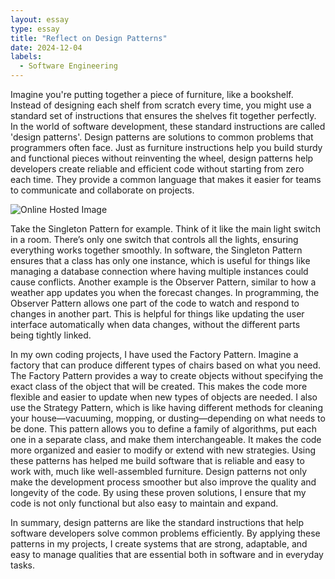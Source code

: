 ```yaml
---
layout: essay
type: essay
title: "Reflect on Design Patterns"
date: 2024-12-04
labels:
  - Software Engineering
---
```


Imagine you're putting together a piece of furniture, like a bookshelf. Instead of designing each shelf from scratch every time, you might use a standard set of instructions that ensures the shelves fit together perfectly. In the world of software development, these standard instructions are called 'design patterns'. Design patterns are solutions to common problems that programmers often face. Just as furniture instructions help you build sturdy and functional pieces without reinventing the wheel, design patterns help developers create reliable and efficient code without starting from zero each time. They provide a common language that makes it easier for teams to communicate and collaborate on projects.

![Online Hosted Image](https://example.com/images/online-image.png)


Take the Singleton Pattern for example. Think of it like the main light switch in a room. There’s only one switch that controls all the lights, ensuring everything works together smoothly. In software, the Singleton Pattern ensures that a class has only one instance, which is useful for things like managing a database connection where having multiple instances could cause conflicts. Another example is the Observer Pattern, similar to how a weather app updates you when the forecast changes. In programming, the Observer Pattern allows one part of the code to watch and respond to changes in another part. This is helpful for things like updating the user interface automatically when data changes, without the different parts being tightly linked.

In my own coding projects, I have used the Factory Pattern. Imagine a factory that can produce different types of chairs based on what you need. The Factory Pattern provides a way to create objects without specifying the exact class of the object that will be created. This makes the code more flexible and easier to update when new types of objects are needed. I also use the Strategy Pattern, which is like having different methods for cleaning your house—vacuuming, mopping, or dusting—depending on what needs to be done. This pattern allows you to define a family of algorithms, put each one in a separate class, and make them interchangeable. It makes the code more organized and easier to modify or extend with new strategies. Using these patterns has helped me build software that is reliable and easy to work with, much like well-assembled furniture. Design patterns not only make the development process smoother but also improve the quality and longevity of the code. By using these proven solutions, I ensure that my code is not only functional but also easy to maintain and expand.

In summary, design patterns are like the standard instructions that help software developers solve common problems efficiently. By applying these patterns in my projects, I create systems that are strong, adaptable, and easy to manage qualities that are essential both in software and in everyday tasks.
